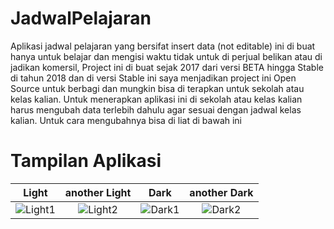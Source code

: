# JadwalPelajaran
Aplikasi jadwal pelajaran yang bersifat insert data (not editable) ini di buat hanya untuk belajar dan mengisi waktu tidak untuk di perjual belikan atau di jadikan komersil, Project ini di buat sejak 2017 dari versi BETA hingga Stable di tahun 2018 dan di versi Stable ini saya menjadikan project ini Open Source untuk berbagi dan mungkin bisa di terapkan untuk sekolah atau kelas kalian. Untuk menerapkan aplikasi ini di sekolah atau kelas kalian harus mengubah data terlebih dahulu agar sesuai dengan jadwal kelas kalian. Untuk cara mengubahnya bisa di liat di bawah ini
# Tampilan Aplikasi
| Light | another Light | Dark | another Dark
|:-:|:-:|:-:|:-:|
| ![Light1] | ![Light2] | ![Dark1] | ![Dark2] |

[Light1]: <https://github.com/rasmadibnu/JadwalPelajaran/blob/master/assets/screener_redmi4x_light(1).png>
[Light2]: <https://github.com/rasmadibnu/JadwalPelajaran/blob/master/assets/screener_redmi4x_light(2).png>
[Dark1]: <https://github.com/rasmadibnu/JadwalPelajaran/blob/master/assets/screener_redmi4x_dark(1).png>
[Dark2]: <https://github.com/rasmadibnu/JadwalPelajaran/blob/master/assets/screener_redmi4x_dark(2).png>
